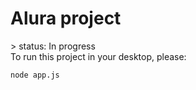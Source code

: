 <h1> Alura project </h1>
> status: In progress <br>
To run this project in your desktop, please: 

```
node app.js
``` 
